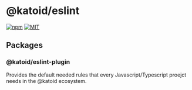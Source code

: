 # @katoid/eslint
[![npm](https://img.shields.io/npm/v/@katoid/eslint-plugin?style=flat-square)](https://www.npmjs.com/package/@katoid/angular-grid-layout)
[![MIT](https://img.shields.io/packagist/l/doctrine/orm.svg?style=flat-square)](https://github.com/katoid/angular-grid-layout/blob/main/LICENSE.md)


## Packages

### @katoid/eslint-plugin
Provides the default needed rules that every Javascript/Typescript proejct needs in the @katoid ecosystem.





